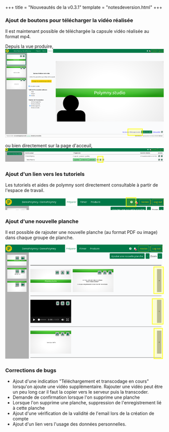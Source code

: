 +++
title = "Nouveautés de la v0.3.1"
template = "notesdeversion.html"
+++


### Ajout de boutons pour télécharger la vidéo réalisée

Il est maintenant possible de téléchargée la capsule vidéo réalisée au format mp4.

Depuis la vue produire,
![Télécharger une vidéo depuis la vue produire](dlVideo1.png)

ou bien directement sur la page d'acceuil,
![Télécharger une vidéo depuis la page d'accueil](dlVideo2.png)

### Ajout d'un lien vers les tutoriels

Les tutoriels et aides de polymny sont directement consultable à partir de l'espace de travail.

![Lien vers la documentation](help.png)

### Ajout d'une nouvelle planche

Il est possible de rajouter une nouvelle planche (au format PDF ou image) dans chaque groupe de planche.

![Ajout de planches](addSlide1.png)

### Corrections de bugs
  -  Ajout d'une indication "Téléchargement et transcodage en cours" lorsqu'on
     ajoute une vidéo supplémentaire. Rajouter une vidéo peut être un peu long
     car il faut la copier vers le serveur puis la transcoder.
  -  Demande de confirmation lorsque l'on supprime une planche
  -  Lorsque l'on supprime une planche, suppression de l'enregistrement lié à
     cette planche
  -  Ajout d'une vérification de la validité de l'email lors de la création de
     compte
  -  Ajout d'un lien vers l'usage des données personnelles.

